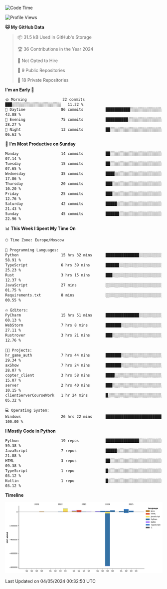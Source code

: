 <!--START_SECTION:waka-->
![Code Time](http://img.shields.io/badge/Code%20Time-307%20hrs%2034%20mins-blue)

![Profile Views](http://img.shields.io/badge/Profile%20Views-0-blue)

**🐱 My GitHub Data** 

> 📦 31.5 kB Used in GitHub's Storage 
 > 
> 🏆 36 Contributions in the Year 2024
 > 
> 🚫 Not Opted to Hire
 > 
> 📜 9 Public Repositories 
 > 
> 🔑 18 Private Repositories 
 > 
**I'm an Early 🐤** 

```text
🌞 Morning                22 commits          ███░░░░░░░░░░░░░░░░░░░░░░   11.22 % 
🌆 Daytime                86 commits          ███████████░░░░░░░░░░░░░░   43.88 % 
🌃 Evening                75 commits          ██████████░░░░░░░░░░░░░░░   38.27 % 
🌙 Night                  13 commits          ██░░░░░░░░░░░░░░░░░░░░░░░   06.63 % 
```
📅 **I'm Most Productive on Sunday** 

```text
Monday                   14 commits          ██░░░░░░░░░░░░░░░░░░░░░░░   07.14 % 
Tuesday                  15 commits          ██░░░░░░░░░░░░░░░░░░░░░░░   07.65 % 
Wednesday                35 commits          ████░░░░░░░░░░░░░░░░░░░░░   17.86 % 
Thursday                 20 commits          ███░░░░░░░░░░░░░░░░░░░░░░   10.20 % 
Friday                   25 commits          ███░░░░░░░░░░░░░░░░░░░░░░   12.76 % 
Saturday                 42 commits          █████░░░░░░░░░░░░░░░░░░░░   21.43 % 
Sunday                   45 commits          ██████░░░░░░░░░░░░░░░░░░░   22.96 % 
```


📊 **This Week I Spent My Time On** 

```text
🕑︎ Time Zone: Europe/Moscow

💬 Programming Languages: 
Python                   15 hrs 32 mins      ███████████████░░░░░░░░░░   58.91 % 
TypeScript               6 hrs 39 mins       ██████░░░░░░░░░░░░░░░░░░░   25.23 % 
Rust                     3 hrs 15 mins       ███░░░░░░░░░░░░░░░░░░░░░░   12.37 % 
JavaScript               27 mins             ░░░░░░░░░░░░░░░░░░░░░░░░░   01.75 % 
Requirements.txt         8 mins              ░░░░░░░░░░░░░░░░░░░░░░░░░   00.55 % 

🔥 Editors: 
PyCharm                  15 hrs 51 mins      ███████████████░░░░░░░░░░   60.13 % 
WebStorm                 7 hrs 8 mins        ███████░░░░░░░░░░░░░░░░░░   27.11 % 
Rustrover                3 hrs 21 mins       ███░░░░░░░░░░░░░░░░░░░░░░   12.76 % 

🐱‍💻 Projects: 
hr_game_auth             7 hrs 44 mins       ███████░░░░░░░░░░░░░░░░░░   29.34 % 
axShow                   7 hrs 24 mins       ███████░░░░░░░░░░░░░░░░░░   28.07 % 
copter_client            3 hrs 58 mins       ████░░░░░░░░░░░░░░░░░░░░░   15.07 % 
server                   2 hrs 40 mins       ███░░░░░░░░░░░░░░░░░░░░░░   10.15 % 
clientServerCourseWork   1 hr 24 mins        █░░░░░░░░░░░░░░░░░░░░░░░░   05.32 % 

💻 Operating System: 
Windows                  26 hrs 22 mins      █████████████████████████   100.00 % 
```

**I Mostly Code in Python** 

```text
Python                   19 repos            ███████████████░░░░░░░░░░   59.38 % 
JavaScript               7 repos             █████░░░░░░░░░░░░░░░░░░░░   21.88 % 
HTML                     3 repos             ██░░░░░░░░░░░░░░░░░░░░░░░   09.38 % 
TypeScript               1 repo              █░░░░░░░░░░░░░░░░░░░░░░░░   03.12 % 
Kotlin                   1 repo              █░░░░░░░░░░░░░░░░░░░░░░░░   03.12 % 
```



**Timeline**

![Lines of Code chart](https://raw.githubusercontent.com/adlemx/adlemx/main/assets/bar_graph.png)


 Last Updated on 04/05/2024 00:32:50 UTC
<!--END_SECTION:waka-->

